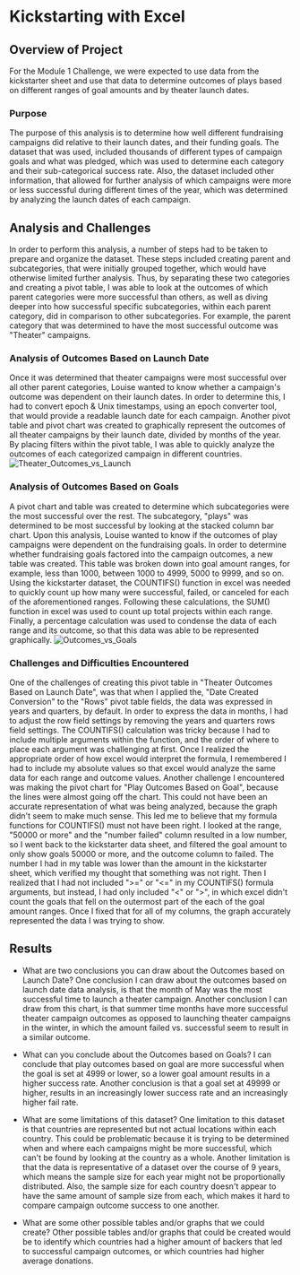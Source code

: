 # Kickstarting with Excel

## Overview of Project
  For the Module 1 Challenge, we were expected to use data from the kickstarter sheet and use that data to determine outcomes of plays based on different ranges of goal amounts and by theater launch dates. 
  
### Purpose
  The purpose of this analysis is to determine how well different fundraising campaigns did relative to their launch dates, and their funding goals. The dataset that was used, included thousands of different types of campaign goals and what was pledged, which was used to determine each category and their sub-categorical success rate. Also, the dataset included other information, that allowed for further analysis of which campaigns were more or less successful during different times of the year, which was determined by analyzing the launch dates of each campaign. 
  
## Analysis and Challenges
  In order to perform this analysis, a number of steps had to be taken to prepare and organize the dataset. These steps included creating parent and subcategories, that were initially grouped together, which would have otherwise limited further analysis. Thus, by separating these two categories and creating a pivot table, I was able to look at the outcomes of which parent categories were more successful than others, as well as diving deeper into how successful specific subcategories, within each parent category, did in comparison to other subcategories. For example, the parent category that was determined to have the most successful outcome was "Theater" campaigns. 

### Analysis of Outcomes Based on Launch Date
  Once it was determined that theater campaigns were most successful over all other parent categories, Louise wanted to know whether a campaign's outcome was dependent on their launch dates. In order to determine this, I had to convert epoch & Unix timestamps, using an epoch converter tool, that would provide a readable launch date for each campaign. Another pivot table and pivot chart was created to graphically represent the outcomes of all theater campaigns by their launch date, divided by months of the year. By placing filters within the pivot table, I was able to quickly analyze the outcomes of each categorized campaign in different countries.
  ![Theater_Outcomes_vs_Launch](https://user-images.githubusercontent.com/104864579/174192872-432600b1-0e47-46c8-b270-0e3dd26158c4.png)

### Analysis of Outcomes Based on Goals
  A pivot chart and table was created to determine which subcategories were the most successful over the rest. The subcategory, "plays" was determined to be most successful by looking at the stacked column bar chart. Upon this analysis, Louise wanted to know if the outcomes of play campaigns were dependent on the fundraising goals. 
	In order to determine whether fundraising goals factored into the campaign outcomes, a new table was created. This table was broken down into goal amount ranges, for example, less than 1000, between 1000 to 4999, 5000 to 9999, and so on. Using the kickstarter dataset, the COUNTIFS() function in excel was needed to quickly count up how many were successful, failed, or canceled for each of the aforementioned ranges. Following these calculations, the SUM() function in excel was used to count up total projects within each range. Finally, a percentage calculation was used to condense the data of each range and its outcome, so that this data was able to be represented graphically. 
  ![Outcomes_vs_Goals](https://user-images.githubusercontent.com/104864579/174192903-4b698bb7-4d08-423b-935e-dfe8a980967d.png)


### Challenges and Difficulties Encountered
  One of the challenges of creating this pivot table in "Theater Outcomes Based on Launch Date", was that when I applied the, "Date Created Conversion" to the "Rows" pivot table fields, the data was expressed in years and quarters, by default. In order to express the data in months, I had to adjust the row field settings by removing the years and quarters rows field settings. 
	The COUNTIFS() calculation was tricky because I had to include multiple arguments within the function, and the order of where to place each argument was challenging at first. Once I realized the appropriate order of how excel would interpret the formula, I remembered I had to include my absolute values so that excel would analyze the same data for each range and outcome values. 
	Another challenge I encountered was making the pivot chart for "Play Outcomes Based on Goal", because the lines were almost going off the chart. This could not have been an accurate representation of what was being analyzed, because the graph didn't seem to make much sense. This led me to believe that my formula functions for COUNTIFS() must not have been right. I looked at the range, "50000 or more" and the "number failed" column resulted in a low number, so I went back to the kickstarter data sheet, and filtered the goal amount to only show goals 50000 or more, and the outcome column to failed. The number I had in my table was lower than the amount in the kickstarter sheet, which verified my thought that something was not right. Then I realized that I had not included ">=" or "<=" in my COUNTIFS() formula arguments, but instead, I had only included "<" or ">", in which excel didn't count the goals that fell on the outermost part of the each of the goal amount ranges. Once I fixed that for all of my columns, the graph accurately represented the data I was trying to show.
  
## Results

- What are two conclusions you can draw about the Outcomes based on Launch Date?
  One conclusion I can draw about the outcomes based on launch date data analysis, is that the month of May was the most successful time to launch a theater campaign. Another conclusion I can draw from this chart, is that summer time months have more successful theater campaign outcomes as opposed to launching theater campaigns in the winter, in which the amount failed vs. successful seem to result in a similar outcome. 
	
- What can you conclude about the Outcomes based on Goals?
  I can conclude that play outcomes based on goal are more successful when the goal is set at 4999 or lower, so a lower goal amount results in a higher success rate. Another conclusion is that a goal set at 49999 or higher, results in an increasingly lower success rate and an increasingly higher fail rate. 
  
- What are some limitations of this dataset?
  One limitation to this dataset is that countries are represented but not actual locations within each country. This could be problematic because it is trying to be determined when and where each campaigns might be more successful, which can't be found by looking at the country as a whole. 
	Another limitation is that the data is representative of a dataset over the course of 9 years, which means the sample size for each year might not be proportionally distributed. Also, the sample size for each country doesn't appear to have the same amount of sample size from each, which makes it hard to compare campaign outcome success to one another. 
  
- What are some other possible tables and/or graphs that we could create?
  Other possible tables and/or graphs that could be created would be to identify which countries had a higher amount of backers that led to successful campaign outcomes, or which countries had higher average donations. 
